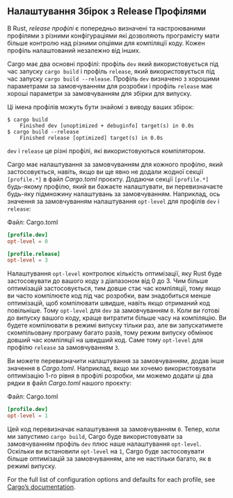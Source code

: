 ## Налаштування Збірок з Release Профілями

В Rust, *release профілі* є попередньо визначені та настроюваними профілями з різними конфігураціями які дозволяють програмісту мати більше контролю над різними опціями для компіляції коду. Кожен профіль налаштований незалежно від інших.

Cargo має два основні профілі: профіль `dev` який використовується під час запуску `cargo build` і профіль `release`, який використовується під час запуску `cargo build --release`. Профіль `dev` визначено з хорошими параметрами за замовчуванням для розробки і профіль `release` має хороші параметри за замовчуванням для збірки для випуску.

Ці імена профілів можуть бути знайомі з виводу ваших збірок:


<!-- manual-regeneration
anywhere, run:
cargo build
cargo build --release
and ensure output below is accurate
-->

```console
$ cargo build
    Finished dev [unoptimized + debuginfo] target(s) in 0.0s
$ cargo build --release
    Finished release [optimized] target(s) in 0.0s
```

`dev` і `release` це різні профілі, які використовуються компілятором.

Cargo має налаштування за замовчуванням для кожного профілю, який застосовується, навіть, якщо ви ще явно не додали жодної секції `[profile.*]` в файл *Cargo.toml* проєкту. Додаючи секції `[profile.*]` будь-якому профілю, який ви бажаєте налаштувати, ви перевизначаєте будь-яку підмножину налаштувань за замовчуванням. Наприклад, ось значення за замовчуванням налаштування `opt-level` для профілів `dev` і `release`:

<span class="filename">Файл: Cargo.toml</span>

```toml
[profile.dev]
opt-level = 0

[profile.release]
opt-level = 3
```

Налаштування `opt-level` контролює кількість оптимізації, яку Rust буде застосовувати до вашого коду з діапазоном від 0 до 3. Чим більше оптимізацій застосовується, тим довше стає час компіляції, тому якщо ви часто компілюєте код під час розробки, вам знадобиться менше оптимізацій, щоб компілювати швидше, навіть якщо отриманий код повільніше. Тому `opt-level` для `dev` за замовчуванням `0`. Коли ви готові до випуску вашого коду, краще витратити більше часу на компіляцію. Ви будете компілювати в режимі випуску тільки раз, але ви запускатимете скомпільовану програму багато разів, тому режим випуску обмінює довший час компіляції на швидший код. Саме тому `opt-level` для профілю `release` за замовчуванням `3`.

Ви можете перевизначити налаштування за замовчуванням, додав інше значення в *Cargo.toml*. Наприклад, якщо ми хочемо використовувати оптимізацію 1-го рівня в профілі розробки, ми можемо додати ці два рядки в файл *Cargo.toml* нашого проєкту:

<span class="filename">Файл: Cargo.toml</span>

```toml
[profile.dev]
opt-level = 1
```

Цей код перевизначає налаштування за замовчуванням `0`. Тепер, коли ми запустимо `cargo build`, Cargo буде використовувати за замовчуванням профіль `dev` плюс наше налаштування `opt-level`. Оскільки ви встановили `opt-level` на `1`, Cargo буде застосовувати більше оптимізацій за замовчуванням, але не настільки багато, як в режимі випуску.

For the full list of configuration options and defaults for each profile, see [Cargo’s documentation](https://doc.rust-lang.org/cargo/reference/profiles.html).
